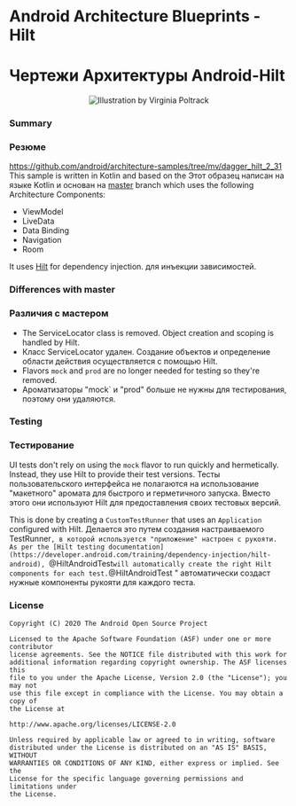 # Android Architecture Blueprints - Hilt
# Чертежи Архитектуры Android-Hilt
<p align="center">
<img src="https://github.com/googlesamples/android-architecture/wiki/images/aab-logov2.png" alt="Illustration by Virginia Poltrack"/>
</p>

### Summary
### Резюме
https://github.com/android/architecture-samples/tree/mv/dagger_hilt_2_31
This sample is written in Kotlin and based on the
Этот образец написан на языке Kotlin и основан на
[master](https://github.com/googlesamples/android-architecture/tree/master) branch which uses
the following Architecture Components:
 - ViewModel
 - LiveData
 - Data Binding
 - Navigation
 - Room

It uses [Hilt](https://developer.android.com/training/dependency-injection/hilt-android)
for dependency injection.
для инъекции зависимостей.


### Differences with master
### Различия с мастером

 - The ServiceLocator class is removed. Object creation and scoping is handled by Hilt.
 - Класс ServiceLocator удален. Создание объектов и определение области действия осуществляется с помощью Hilt.
 - Flavors `mock` and `prod` are no longer needed for testing so they're removed.
 - Ароматизаторы "mock` и "prod" больше не нужны для тестирования, поэтому они удаляются.


### Testing
### Тестирование

UI tests don't rely on using the `mock` flavor to run quickly and hermetically.
Instead, they use Hilt to provide their test versions.
Тесты пользовательского интерфейса не полагаются на использование "макетного" аромата для быстрого и герметичного запуска.
Вместо этого они используют Hilt для предоставления своих тестовых версий.

This is done by creating a `CustomTestRunner` that uses an `Application` configured with Hilt.
Делается это путем создания настраиваемого TestRunner`, в которой используется "приложение" настроен с рукояти.
 As per the [Hilt testing documentation](https://developer.android.com/training/dependency-injection/hilt-android),
`@HiltAndroidTest` will automatically create the right Hilt components for each test.
`@HiltAndroidTest " автоматически создаст нужные компоненты рукояти для каждого теста.


### License

```
Copyright (C) 2020 The Android Open Source Project

Licensed to the Apache Software Foundation (ASF) under one or more contributor
license agreements. See the NOTICE file distributed with this work for
additional information regarding copyright ownership. The ASF licenses this
file to you under the Apache License, Version 2.0 (the "License"); you may not
use this file except in compliance with the License. You may obtain a copy of
the License at

http://www.apache.org/licenses/LICENSE-2.0

Unless required by applicable law or agreed to in writing, software
distributed under the License is distributed on an "AS IS" BASIS, WITHOUT
WARRANTIES OR CONDITIONS OF ANY KIND, either express or implied. See the
License for the specific language governing permissions and limitations under
the License.
```
